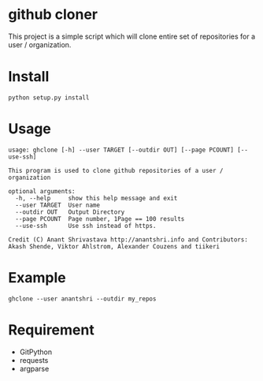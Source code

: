 github cloner
=============

This project is a simple script which will clone entire set of repositories for a user / organization.

Install
=======

`python setup.py install`

Usage
===========
```
usage: ghclone [-h] --user TARGET [--outdir OUT] [--page PCOUNT] [--use-ssh]

This program is used to clone github repositories of a user / organization

optional arguments:
  -h, --help     show this help message and exit
  --user TARGET  User name
  --outdir OUT   Output Directory
  --page PCOUNT  Page number, 1Page == 100 results
  --use-ssh      Use ssh instead of https.

Credit (C) Anant Shrivastava http://anantshri.info and Contributors: Akash Shende, Viktor Ahlstrom, Alexander Couzens and tiikeri
```

Example
=======
`ghclone --user anantshri --outdir my_repos`

Requirement
===========

* GitPython
* requests
* argparse
